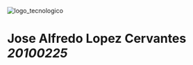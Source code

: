 ![logo_tecnologico](https://user-images.githubusercontent.com/90371379/132696993-5fb53d62-2c3e-4d3e-ad83-4a73943c7a5e.jpg)
# Jose Alfredo Lopez Cervantes *20100225*
